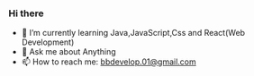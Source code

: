 ### Hi there 
    
- 🌱 I’m currently learning Java,JavaScript,Css and React(Web Development)
- 💬 Ask me about Anything
- 📫 How to reach me: bbdevelop.01@gmail.com

